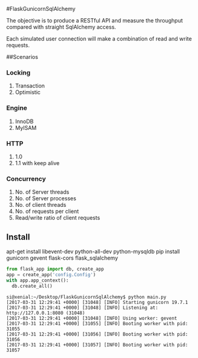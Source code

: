 #FlaskGunicornSqlAlchemy

The objective is to produce a RESTful API and measure the throughput compared with straight SqlAlchemy access.

Each simulated user connection will make a combination of read and write requests.

##Scenarios

### Locking

1. Transaction
1. Optimistic

### Engine
1. InnoDB
1. MyISAM

### HTTP
1. 1.0
1. 1.1 with keep alive

### Concurrency
1. No. of Server threads
1. No. of Server processes
1. No. of client threads
1. No. of requests per client
1. Read/write ratio of client requests

## Install
apt-get install libevent-dev python-all-dev python-mysqldb
pip install gunicorn gevent flask-cors flask_sqlalchemy

```Python
from flask_app import db, create_app
app = create_app('config.Config')
with app.app_context():
  db.create_all()
```

```Shell
si@xenial:~/Desktop/FlaskGunicornSqlAlchemy$ python main.py 
[2017-03-31 12:29:41 +0000] [31048] [INFO] Starting gunicorn 19.7.1
[2017-03-31 12:29:41 +0000] [31048] [INFO] Listening at: http://127.0.0.1:8080 (31048)
[2017-03-31 12:29:41 +0000] [31048] [INFO] Using worker: gevent
[2017-03-31 12:29:41 +0000] [31055] [INFO] Booting worker with pid: 31055
[2017-03-31 12:29:41 +0000] [31056] [INFO] Booting worker with pid: 31056
[2017-03-31 12:29:41 +0000] [31057] [INFO] Booting worker with pid: 31057
```

